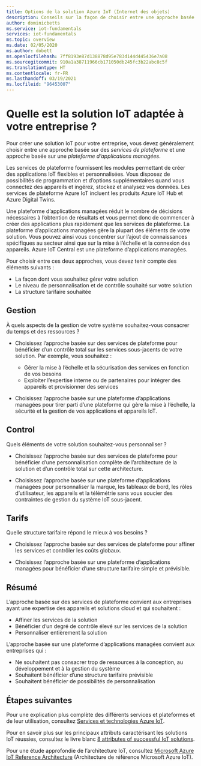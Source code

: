 ```yaml
---
title: Options de la solution Azure IoT (Internet des objets)
description: Conseils sur la façon de choisir entre une approche basée sur des services de plateforme et une approche basée sur une plateforme d’applications managées pour la création d’une solution IoT. L’approche basée sur des services de plateforme utilise des services tels qu’IoT Hub et Digital Twins comme modules. L’approche basée sur une plateforme d’applications managées utilise IoT Central pour assurer un démarrage rapide.
author: dominicbetts
ms.service: iot-fundamentals
services: iot-fundamentals
ms.topic: overview
ms.date: 02/05/2020
ms.author: dobett
ms.openlocfilehash: 7ff8193e87d138878d95e783d144d445436e7a08
ms.sourcegitcommit: 910a1a38711966cb171050db245fc3b22abc8c5f
ms.translationtype: HT
ms.contentlocale: fr-FR
ms.lasthandoff: 03/19/2021
ms.locfileid: "96453007"
---
```

# <a name="what-is-the-right-iot-solution-for-your-business"></a>Quelle est la solution IoT adaptée à votre entreprise ?

Pour créer une solution IoT pour votre entreprise, vous devez généralement choisir entre une approche basée sur des *services de plateforme* et une approche basée sur une *plateforme d’applications managées*.

Les services de plateforme fournissent les modules permettant de créer des applications IoT flexibles et personnalisées. Vous disposez de possibilités de programmation et d’options supplémentaires quand vous connectez des appareils et ingérez, stockez et analysez vos données. Les services de plateforme Azure IoT incluent les produits Azure IoT Hub et Azure Digital Twins.

Une plateforme d’applications managées réduit le nombre de décisions nécessaires à l’obtention de résultats et vous permet donc de commencer à créer des applications plus rapidement que les services de plateforme. La plateforme d’applications managées gère la plupart des éléments de votre solution. Vous pouvez ainsi vous concentrer sur l’ajout de connaissances spécifiques au secteur ainsi que sur la mise à l’échelle et la connexion des appareils. Azure IoT Central est une plateforme d’applications managées.

Pour choisir entre ces deux approches, vous devez tenir compte des éléments suivants :

- La façon dont vous souhaitez gérer votre solution
- Le niveau de personnalisation et de contrôle souhaité sur votre solution
- La structure tarifaire souhaitée

## <a name="management"></a>Gestion

À quels aspects de la gestion de votre système souhaitez-vous consacrer du temps et des ressources ? 

- Choisissez l’approche basée sur des services de plateforme pour bénéficier d’un contrôle total sur les services sous-jacents de votre solution. Par exemple, vous souhaitez :

    - Gérer la mise à l’échelle et la sécurisation des services en fonction de vos besoins
    - Exploiter l’expertise interne ou de partenaires pour intégrer des appareils et provisionner des services

- Choisissez l’approche basée sur une plateforme d’applications managées pour tirer parti d’une plateforme qui gère la mise à l’échelle, la sécurité et la gestion de vos applications et appareils IoT.

## <a name="control"></a>Control

Quels éléments de votre solution souhaitez-vous personnaliser ?

- Choisissez l’approche basée sur des services de plateforme pour bénéficier d’une personnalisation complète de l’architecture de la solution et d’un contrôle total sur cette architecture.

- Choisissez l’approche basée sur une plateforme d’applications managées pour personnaliser la marque, les tableaux de bord, les rôles d’utilisateur, les appareils et la télémétrie sans vous soucier des contraintes de gestion du système IoT sous-jacent.

## <a name="pricing"></a>Tarifs

Quelle structure tarifaire répond le mieux à vos besoins ?

- Choisissez l’approche basée sur des services de plateforme pour affiner les services et contrôler les coûts globaux.

- Choisissez l’approche basée sur une plateforme d’applications managées pour bénéficier d’une structure tarifaire simple et prévisible.

## <a name="summary"></a>Résumé

L’approche basée sur des services de plateforme convient aux entreprises ayant une expertise des appareils et solutions cloud et qui souhaitent :

- Affiner les services de la solution
- Bénéficier d’un degré de contrôle élevé sur les services de la solution
- Personnaliser entièrement la solution

L’approche basée sur une plateforme d’applications managées convient aux entreprises qui :

- Ne souhaitent pas consacrer trop de ressources à la conception, au développement et à la gestion du système
- Souhaitent bénéficier d’une structure tarifaire prévisible
- Souhaitent bénéficier de possibilités de personnalisation

## <a name="next-steps"></a>Étapes suivantes

Pour une explication plus complète des différents services et plateformes et de leur utilisation, consultez [Services et technologies Azure IoT](iot-services-and-technologies.md).

Pour en savoir plus sur les principaux attributs caractérisant les solutions IoT réussies, consultez le livre blanc [8 attributes of successful IoT solutions](https://aka.ms/8attributes).

Pour une étude approfondie de l’architecture IoT, consultez [Microsoft Azure IoT Reference Architecture](/azure/architecture/reference-architectures/iot) (Architecture de référence Microsoft Azure IoT).